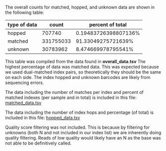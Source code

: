 The overall counts for matched, hopped, and unknown data are shown in the following table:

type of data|count|percent of total
------------|-----|---------------
hopped|707740|0.19483726398807136%
matched|331755033|91.33049275721639%
unknown|30783962|8.474669978795541%

This table was compiled from the data found in **overall_data.tsv**
The highest percentage of data was matched data. This was expected because we used dual-matched index pairs, so theoretically they should be the same on each side. The index hopped and unknown barcodes are likely from sequencing errors. 

The data including the number of matches per index and percent of matched indexes (per sample and in total) is included in this file: [matched_data.tsv](https://github.com/perrisn/Demultiplex/blob/a470fd86c8986f2a90453ee6d7e9566bd58dd493/Assignment-the-third/matched_data.tsv)

The data including the number of index hops and percentage (of total) is included in this file: [hopped_data.tsv](https://github.com/perrisn/Demultiplex/blob/a470fd86c8986f2a90453ee6d7e9566bd58dd493/Assignment-the-third/hopped_data.tsv)

Quality score filtering was not included. This is because by filtering for unknowns (both N and not included in our index list) we are inherently doing quality filtering. Reads of low quality would likely have an N as the base was not able to be definitively called. 




